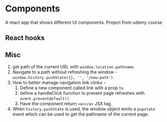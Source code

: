 # Components

A react app that shows different UI components. Project from udemy course

## React hooks

## Misc

1. get path of the current URL with `window.location.pathname`.
2. Navigate to a path without refreshing the window - `window.history.pushState({}, '', '/new-path')`.
3. How to better manage navigation link clinks - 
    1. Define a new component called link with a prop `to`
    2. define a handleClick function to prevent page refreshes with `event.preventdefault()`
    3. Have the component return `<a></a>` JSX tag.
4. When `history.pushState` is used, the window object emits a `popstate` event which can be used to get the pathname of the current page.

